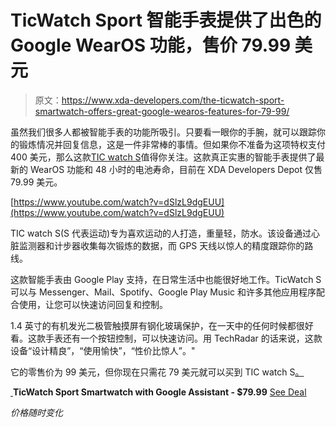 # TicWatch Sport 智能手表提供了出色的 Google WearOS 功能，售价 79.99 美元

> 原文：<https://www.xda-developers.com/the-ticwatch-sport-smartwatch-offers-great-google-wearos-features-for-79-99/>

虽然我们很多人都被智能手表的功能所吸引。只要看一眼你的手腕，就可以跟踪你的锻炼情况并回复信息，这是一件非常棒的事情。但如果你不准备为这项特权支付 400 美元，那么这款[TIC watch S](https://depot.xda-developers.com/sales/ticwatch-sport-smartwatch-with-google-assistant-black?utm_source=xda-developers.com&utm_medium=referral&utm_campaign=ticwatch-sport-smartwatch-with-google-assistant-black&utm_term=scsf-422122&utm_content=a0x1P000004XqTjQAK&scsonar=1)值得你关注。这款真正实惠的智能手表提供了最新的 WearOS 功能和 48 小时的电池寿命，目前在 XDA Developers Depot 仅售 79.99 美元。

[https://www.youtube.com/watch?v=dSlzL9dgEUU](https://www.youtube.com/watch?v=dSlzL9dgEUU)

TIC watch S(S 代表运动)专为喜欢运动的人打造，重量轻，防水。该设备通过心脏监测器和计步器收集每次锻炼的数据，而 GPS 天线以惊人的精度跟踪你的路线。

这款智能手表由 Google Play 支持，在日常生活中也能很好地工作。TicWatch S 可以与 Messenger、Mail、Spotify、Google Play Music 和许多其他应用程序配合使用，让您可以快速访问回复和控制。

1.4 英寸的有机发光二极管触摸屏有钢化玻璃保护，在一天中的任何时候都很好看。这款手表还有一个按钮控制，可以快速访问。用 TechRadar 的话来说，这款设备“设计精良”，“使用愉快”，“性价比惊人”。"

它的零售价为 99 美元，但你现在只需花 79 美元就可以买到 TIC watch S[。](https://depot.xda-developers.com/sales/ticwatch-sport-smartwatch-with-google-assistant-black?utm_source=xda-developers.com&utm_medium=referral&utm_campaign=ticwatch-sport-smartwatch-with-google-assistant-black&utm_term=scsf-422122&utm_content=a0x1P000004XqTjQAK&scsonar=1)

[ ](https://depot.xda-developers.com/sales/ticwatch-sport-smartwatch-with-google-assistant-black?utm_source=xda-developers.com&utm_medium=referral-cta&utm_campaign=ticwatch-sport-smartwatch-with-google-assistant-black&utm_term=scsf-422122&utm_content=a0x1P000004XqTjQAK&scsonar=1)**TicWatch Sport Smartwatch with Google Assistant - $79.99** [See Deal](https://depot.xda-developers.com/sales/ticwatch-sport-smartwatch-with-google-assistant-black?utm_source=xda-developers.com&utm_medium=referral-cta&utm_campaign=ticwatch-sport-smartwatch-with-google-assistant-black&utm_term=scsf-422122&utm_content=a0x1P000004XqTjQAK&scsonar=1)

*价格随时变化*